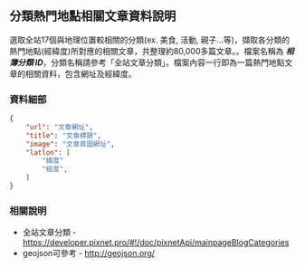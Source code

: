 ## 分類熱門地點相關文章資料說明

選取全站17個與地理位置較相關的分類(ex. 美食, 活動, 親子...等)，擷取各分類的熱門地點(經緯度)所對應的相關文章，共整理約80,000多篇文章。。檔案名稱為 ***相簿分類 ID***，分類名稱請參考「全站文章分類」。檔案內容一行即為一篇熱門地點文章的相關資料，包含網址及經緯度。


### 資料細部
```json
{
    "url": "文章網址",
    "title": "文章標題",
    "image": "文章首圖網址",
    "latlon": [
        "緯度"
        "經度",
    ]
}
```

### 相關說明
- 全站文章分類 - https://developer.pixnet.pro/#!/doc/pixnetApi/mainpageBlogCategories
- geojson可參考 - http://geojson.org/
